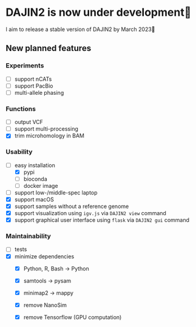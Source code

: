# DAJIN2 is now under development👷

I aim to release a stable version of DAJIN2 by March 2023:crossed_fingers:
## New planned features


### Experiments

- [ ] support nCATs
- [ ] support PacBio
- [ ] multi-allele phasing

### Functions

- [ ] output VCF
- [ ] support multi-processing
- [x] trim microhomology in BAM

### Usability

- [ ] easy installation
  - [x] pypi
  - [ ] bioconda
  - [ ] docker image
- [ ] support low-/middle-spec laptop
- [x] support macOS
- [x] support samples without a reference genome
- [x] support visualization using `igv.js` via `DAJIN2 view` command
- [x] support graphical user interface using `flask` via `DAJIN2 gui` command

### Maintainability

- [ ] tests
- [x] minimize dependencies
  - [x] Python, R, Bash -> Python
  - [x] samtools -> pysam
  - [x] minimap2 -> mappy
  - [x] remove NanoSim
  - [x] remove Tensorflow (GPU computation)


